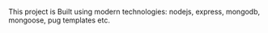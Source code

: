 This project is Built using modern technologies: nodejs, express, mongodb, mongoose, pug templates etc.
